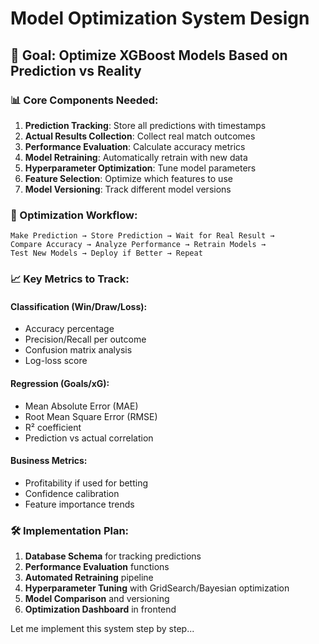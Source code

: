 # Model Optimization System Design

## 🎯 **Goal: Optimize XGBoost Models Based on Prediction vs Reality**

### **📊 Core Components Needed:**

1. **Prediction Tracking**: Store all predictions with timestamps
2. **Actual Results Collection**: Collect real match outcomes  
3. **Performance Evaluation**: Calculate accuracy metrics
4. **Model Retraining**: Automatically retrain with new data
5. **Hyperparameter Optimization**: Tune model parameters
6. **Feature Selection**: Optimize which features to use
7. **Model Versioning**: Track different model versions

### **🔄 Optimization Workflow:**

```
Make Prediction → Store Prediction → Wait for Real Result → 
Compare Accuracy → Analyze Performance → Retrain Models → 
Test New Models → Deploy if Better → Repeat
```

### **📈 Key Metrics to Track:**

#### **Classification (Win/Draw/Loss):**
- Accuracy percentage
- Precision/Recall per outcome
- Confusion matrix analysis
- Log-loss score

#### **Regression (Goals/xG):**
- Mean Absolute Error (MAE)
- Root Mean Square Error (RMSE)
- R² coefficient
- Prediction vs actual correlation

#### **Business Metrics:**
- Profitability if used for betting
- Confidence calibration
- Feature importance trends

### **🛠️ Implementation Plan:**

1. **Database Schema** for tracking predictions
2. **Performance Evaluation** functions
3. **Automated Retraining** pipeline
4. **Hyperparameter Tuning** with GridSearch/Bayesian optimization
5. **Model Comparison** and versioning
6. **Optimization Dashboard** in frontend

Let me implement this system step by step...
